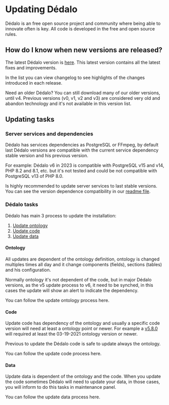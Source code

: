 # Updating Dédalo

Dédalo is an free open source project and community where being able to innovate often is key. All code is developed in the free and open source rules.

## How do I know when new versions are released?

The latest Dédalo version is [here](https://github.com/renderpci/dedalo/releases). This latest version contains all the latest fixes and improvements.

In the list you can view changelog to see highlights of the changes introduced in each release.

Need an older Dédalo? You can still download many of our older versions, until v4. Previous versions (v0, v1, v2 and v3) are considered very old and abandon technology and it's not available in this version list.

## Updating tasks

### Server services and dependencies

Dédalo has services dependencies as PostgreSQL or FFmpeg, by default last Dédalo versions are compatible with the current service dependency stable version and his previous version.

For example: Dédalo v6 in 2023 is compatible with PostgreSQL v15 and v14, PHP 8.2 and 8.1, etc. but it's not tested and could be not compatible with PostgreSQL v13 of PHP 8.0.

Is highly recommended to update server services to last stable versions. You can see the version dependence compatibility in our [readme file](../../../Readme.md#4-dependencies).

### Dédalo tasks

Dédalo has main 3 process to update the installation:

1. [Update ontology](updating_ontology.md)
2. [Update code](updating_code.md)
3. [Update data](updating_data.md)

#### Ontology

All updates are dependent of the ontology definition, ontology is changed multiples times all day and it change components (fields), sections (tables) and his configuration.

Normally ontology it's not dependent of the code, but in major Dédalo versions, as the v5 update process to v6, it need to be synched, in this cases the update will show an alert to indicate the dependency.

You can follow the update ontology process here.

#### Code

Update code has dependency of the ontology and usually a specific code version will need at least a ontology point or newer. For example a [v5.8.0](https://github.com/renderpci/dedalo/releases/tag/V5.8.0) will required at least the 03-19-2021 ontology version or newer.

Previous to update the Dédalo code is safe to update always the ontology.

You can follow the update code process here.

#### Data

Update data is dependent of the ontology and the code. When you update the code sometimes Dédalo will need to update your data, in those cases, you will inform to do this tasks in maintenance panel.

You can follow the update data process here.
